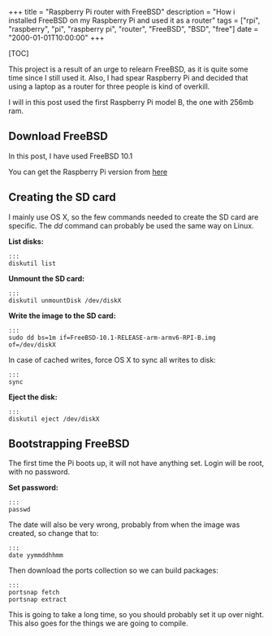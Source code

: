 +++
title = "Raspberry Pi router with FreeBSD"
description = "How i installed FreeBSD on my Raspberry Pi and used it as a router"
tags = ["rpi", "raspberry", "pi", "raspberry pi", "router", "FreeBSD", "BSD", "free"]
date = "2000-01-01T10:00:00"
+++

[TOC]

This project is a result of an urge to relearn FreeBSD, as it is quite some time since I still used it. Also, I had spear Raspberry Pi and decided that using a laptop as a router for three people is kind of overkill.

I will in this post used the first Raspberry Pi model B, the one with 256mb ram.

## Download FreeBSD
In this post, I have used FreeBSD 10.1

You can get the Raspberry Pi version from [here](ftp://ftp.freebsd.org/pub/FreeBSD/releases/arm/armv6/ISO-IMAGES/10.1/)

## Creating the SD card
I mainly use OS X, so the few commands needed to create the SD card are specific. The _dd_ command can probably be used the same way on Linux.

**List disks:**

    :::
    diskutil list

**Unmount the SD card:**

    :::
    diskutil unmountDisk /dev/diskX

**Write the image to the SD card:**

    :::
    sudo dd bs=1m if=FreeBSD-10.1-RELEASE-arm-armv6-RPI-B.img of=/dev/diskX

In case of cached writes, force OS X to sync all writes to disk:

    :::
    sync

**Eject the disk:**

    :::
    diskutil eject /dev/diskX

## Bootstrapping FreeBSD
The first time the Pi boots up, it will not have anything set. Login will be root, with no password.

**Set password:**

    :::
    passwd

The date will also be very wrong, probably from when the image was created, so change that to:

    :::
    date yymmddhhmm

Then download the ports collection so we can build packages:

    :::
    portsnap fetch
    portsnap extract

This is going to take a long time, so you should probably set it up over night. This also goes for the things we are going to compile.
